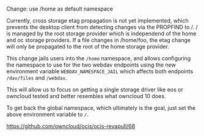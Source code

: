 Change: use /home as default namespace

Currently, cross storage etag propagation is not yet implemented, which prevents the desktop client from detecting changes via the PROPFIND to /. / is managed by the root storage provider which is independend of the home and oc storage providers. If a file changes in /home/foo, the etag change will only be propagated to the root of the home storage provider.

This change jails users into the `/home` namespace, and allows configuring the namespace to use for the two webdav endpoints using the new environment variable `WEBDAV_NAMESPACE_JAIL` which affects both endpoints `/dav/files` and `/webdav`.

This will allow us to focus on getting a single storage driver like eos or owncloud tested and better resembles what owncloud 10 does.

To get back the global namespace, which ultimately is the goal, just set the above environment variable to `/`.

https://github.com/owncloud/ocis/ocis-revapull/68
